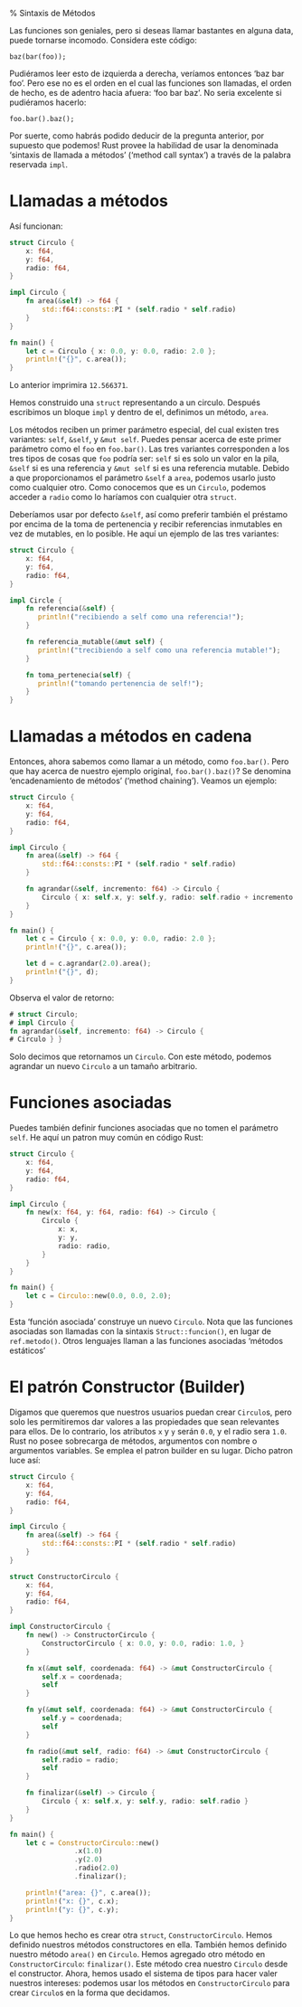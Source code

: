 % Sintaxis de Métodos

Las funciones son geniales, pero si deseas llamar bastantes en alguna data, puede tornarse incomodo. Considera este código:

```rust,ignore
baz(bar(foo));
```

Pudiéramos leer esto de izquierda a derecha, veríamos entonces ‘baz bar foo’. Pero ese no es el orden en el cual las funciones son llamadas, el orden de hecho, es de adentro hacia afuera: ‘foo bar baz’. No seria excelente si pudiéramos hacerlo:

```rust,ignore
foo.bar().baz();
```

Por suerte, como habrás podido deducir de la pregunta anterior, por supuesto que podemos! Rust provee la habilidad de usar la denominada ‘sintaxis de llamada a métodos’ (‘method call syntax’) a través de la palabra reservada  `impl`.

# Llamadas a métodos

Así funcionan:

```rust
struct Circulo {
    x: f64,
    y: f64,
    radio: f64,
}

impl Circulo {
    fn area(&self) -> f64 {
        std::f64::consts::PI * (self.radio * self.radio)
    }
}

fn main() {
    let c = Circulo { x: 0.0, y: 0.0, radio: 2.0 };
    println!("{}", c.area());
}
```

Lo anterior imprimira `12.566371`.

Hemos construido una `struct` representando a un circulo. Después escribimos un bloque `impl` y dentro de el, definimos un método, `area`.

Los métodos reciben un primer parámetro especial, del cual existen tres variantes: `self`, `&self`, y `&mut self`. Puedes pensar acerca de este primer parámetro como el `foo` en `foo.bar()`. Las tres variantes corresponden a los tres tipos de cosas que `foo` podría ser: `self` si es solo un valor en la pila, `&self` si es una referencia y `&mut self` si es una referencia mutable. Debido a que proporcionamos el parámetro `&self` a `area`, podemos usarlo justo como cualquier otro. Como conocemos que es un `Circulo`, podemos acceder a `radio` como lo haríamos con cualquier otra `struct`.

Deberíamos usar por defecto `&self`, así como preferir también el préstamo por encima de la toma de pertenencia y recibir referencias inmutables en vez de mutables, en lo posible. He aquí un ejemplo de las tres variantes:

```rust
struct Circulo {
    x: f64,
    y: f64,
    radio: f64,
}

impl Circle {
    fn referencia(&self) {
       println!("recibiendo a self como una referencia!");
    }

    fn referencia_mutable(&mut self) {
       println!("trecibiendo a self como una referencia mutable!");
    }

    fn toma_pertenecia(self) {
       println!("tomando pertenencia de self!");
    }
}
```

# Llamadas a métodos en cadena

Entonces, ahora sabemos como llamar a un método, como `foo.bar()`. Pero que hay acerca de nuestro ejemplo original, `foo.bar().baz()`? Se denomina ‘encadenamiento de métodos’ (‘method chaining’). Veamos un ejemplo:

```rust
struct Circulo {
    x: f64,
    y: f64,
    radio: f64,
}

impl Circulo {
    fn area(&self) -> f64 {
        std::f64::consts::PI * (self.radio * self.radio)
    }

    fn agrandar(&self, incremento: f64) -> Circulo {
        Circulo { x: self.x, y: self.y, radio: self.radio + incremento }
    }
}

fn main() {
    let c = Circulo { x: 0.0, y: 0.0, radio: 2.0 };
    println!("{}", c.area());

    let d = c.agrandar(2.0).area();
    println!("{}", d);
}
```

Observa el valor de retorno:

```rust
# struct Circulo;
# impl Circulo {
fn agrandar(&self, incremento: f64) -> Circulo {
# Circulo } }
```

Solo decimos que retornamos un `Circulo`. Con este método, podemos agrandar un nuevo `Circulo` a un tamaño arbitrario.

# Funciones asociadas

Puedes también definir funciones asociadas que no tomen el parámetro `self`. He aquí un patron muy común en código Rust:

```rust
struct Circulo {
    x: f64,
    y: f64,
    radio: f64,
}

impl Circulo {
    fn new(x: f64, y: f64, radio: f64) -> Circulo {
        Circulo {
            x: x,
            y: y,
            radio: radio,
        }
    }
}

fn main() {
    let c = Circulo::new(0.0, 0.0, 2.0);
}
```

Esta ‘función asociada’ construye un nuevo `Circulo`. Nota que las funciones asociadas son llamadas con la sintaxis `Struct::funcion()`, en lugar de `ref.metodo()`. Otros lenguajes llaman a las funciones asociadas ‘métodos estáticos’

# El patrón Constructor (Builder)

Digamos que queremos que nuestros usuarios puedan crear `Circulo`s, pero solo les permitiremos dar valores a las propiedades que sean relevantes para ellos. De lo contrario, los atributos `x` y `y` serán `0.0`, y el radio sera `1.0`. Rust no posee sobrecarga de métodos, argumentos con nombre o argumentos variables. Se emplea el patron builder en su lugar. Dicho patron luce así:

```rust
struct Circulo {
    x: f64,
    y: f64,
    radio: f64,
}

impl Circulo {
    fn area(&self) -> f64 {
        std::f64::consts::PI * (self.radio * self.radio)
    }
}

struct ConstructorCirculo {
    x: f64,
    y: f64,
    radio: f64,
}

impl ConstructorCirculo {
    fn new() -> ConstructorCirculo {
        ConstructorCirculo { x: 0.0, y: 0.0, radio: 1.0, }
    }

    fn x(&mut self, coordenada: f64) -> &mut ConstructorCirculo {
        self.x = coordenada;
        self
    }

    fn y(&mut self, coordenada: f64) -> &mut ConstructorCirculo {
        self.y = coordenada;
        self
    }

    fn radio(&mut self, radio: f64) -> &mut ConstructorCirculo {
        self.radio = radio;
        self
    }

    fn finalizar(&self) -> Circulo {
        Circulo { x: self.x, y: self.y, radio: self.radio }
    }
}

fn main() {
    let c = ConstructorCirculo::new()
                .x(1.0)
                .y(2.0)
                .radio(2.0)
                .finalizar();

    println!("area: {}", c.area());
    println!("x: {}", c.x);
    println!("y: {}", c.y);
}
```

Lo que hemos hecho es crear otra `struct`, `ConstructorCirculo`. Hemos definido nuestros métodos constructores en ella. También hemos definido nuestro método `area()` en `Circulo`. Hemos agregado otro método en `ConstructorCirculo`: `finalizar()`. Este método crea nuestro `Circulo` desde el constructor. Ahora, hemos usado el sistema de tipos para hacer valer nuestros intereses: podemos usar los métodos en `ConstructorCirculo` para crear `Circulo`s en la forma que decidamos.
